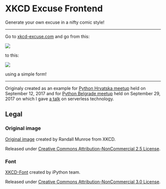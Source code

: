 # XKCD Excuse Frontend

Generate your own excuse in a nifty comic style!

-------

Go to [xkcd-excuse.com](https://xkcd-excuse.com) and go from this:

![](https://github.com/mislavcimpersak/xkcd-excuse-generator/raw/master/blank_excuse.png)

to this:

![](https://github.com/mislavcimpersak/xkcd-excuse-generator/raw/master/example.png)

using a simple form!

-----

Originaly created as an example for [Python Hrvatska meetup](https://www.meetup.com/Python-Hrvatska/events/242639630/) held on September 12, 2017 and for [Python Belgrade meetup](https://www.meetup.com/PythonBelgrade/events/243547584/) held on September 29, 2017 on which I gave [a talk](https://mislavcimpersak.github.io/serverless-talk/) on serverless technology.


## Legal

### Original image

[Original image](https://xkcd.com/303/) created by Randall Munroe from XKCD.

Released under [Creative Commons Attribution-NonCommercial 2.5 License](https://creativecommons.org/licenses/by-nc/2.5/).

### Font

[XKCD-Font](https://github.com/ipython/xkcd-font) created by iPython team.

Released under [Creative Commons Attribution-NonCommercial 3.0 License](https://creativecommons.org/licenses/by-nc/3.0/).

